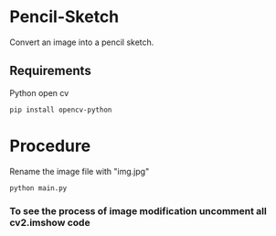 # Pencil-Sketch
Convert an image into a pencil sketch.

## Requirements
Python open cv
```
pip install opencv-python 
```
# Procedure
Rename the image file with "img.jpg"
```
python main.py
```
### To see the process of image modification uncomment all cv2.imshow code
 